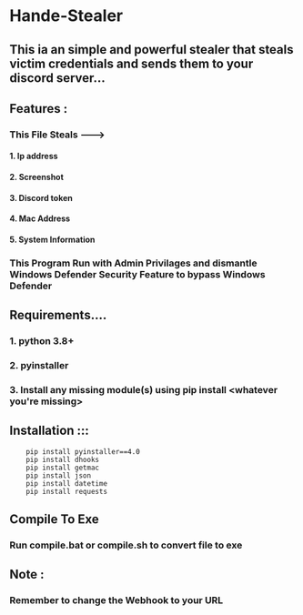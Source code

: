 # Hande-Stealer
## This ia an simple and powerful stealer that steals victim credentials and sends them to your discord server...
## Features :
### This File Steals --->
#### 1. Ip address
#### 2. Screenshot
#### 3. Discord token
#### 4. Mac Address
#### 5. System Information 
### This Program Run with Admin Privilages and dismantle Windows Defender Security Feature to bypass Windows Defender

## Requirements....
### 1. python 3.8+
### 2. pyinstaller
### 3. Install any missing module(s) using pip install <whatever you're missing>

## Installation :::
```
    pip install pyinstaller==4.0
    pip install dhooks
    pip install getmac 
    pip install json
    pip install datetime
    pip install requests
 ```
## Compile To Exe 
### Run compile.bat or compile.sh to convert file to exe

## Note :
### Remember to change the Webhook to your URL
